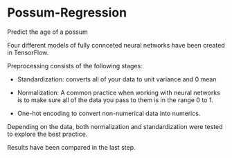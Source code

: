 # Possum-Regression
Predict the age of a possum 

Four different models of fully connceted neural networks have been created in TensorFlow. 

Preprocessing consists of the following stages:

- Standardization: converts all of your data to unit variance and 0 mean

- Normalization: A common practice when working with neural networks is to make sure all of the data you pass to them is in the range 0 to 1. 

- One-hot encoding to convert non-numerical data into numerics. 

Depending on the data, both normalization and standardization were tested to explore the best practice. 

Results have been compared in the last step.
